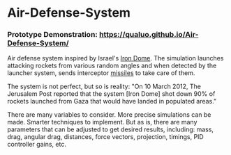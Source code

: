 # Air-Defense-System
 
### Prototype Demonstration: https://qualuo.github.io/Air-Defense-System/

Air defense system inspired by Israel's [Iron Dome](https://en.wikipedia.org/wiki/Iron_Dome). The simulation launches attacking rockets from various random angles and when detected by the launcher system, sends interceptor [missiles](https://en.wikipedia.org/wiki/Missile) to take care of them. 

The system is not perfect, but so is reality: "On 10 March 2012, The Jerusalem Post reported that the system [Iron Dome] shot down 90% of rockets launched from Gaza that would have landed in populated areas." 

There are many variables to consider. More precise simulations can be made. Smarter techniques to implement. But as is, there are many parameters that can be adjusted to get desired results, including: mass, drag, angular drag, distances, force vectors, projection, timings, PID controller gains, etc.
